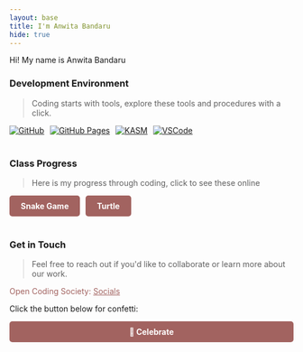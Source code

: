 ```yaml
---
layout: base
title: I'm Anwita Bandaru
hide: true
---
```


Hi! My name is Anwita Bandaru

### Development Environment

> Coding starts with tools, explore these tools and procedures with a click.

<div style="display: flex; flex-wrap: wrap; gap: 10px;">
    <a href="https://github.com/Open-Coding-Society/student">
        <img src="https://img.shields.io/badge/GitHub-181717?style=for-the-badge&logo=github&logoColor=white" alt="GitHub">
    </a>
    <a href="https://open-coding-society.github.io/student">
        <img src="https://img.shields.io/badge/GitHub%20Pages-327FC7?style=for-the-badge&logo=github&logoColor=white" alt="GitHub Pages">
    </a>
    <a href="https://kasm.nighthawkcodingsociety.com/">
        <img src="https://img.shields.io/badge/KASM-0078D4?style=for-the-badge&logo=kasm&logoColor=white" alt="KASM">
    </a>
    <a href="https://vscode.dev/">
        <img src="https://img.shields.io/badge/VSCode-007ACC?style=for-the-badge&logo=visual-studio-code&logoColor=white" alt="VSCode">
    </a>
</div>

<br>

### Class Progress

> Here is my progress through coding, click to see these online

<div style="display: flex; flex-wrap: wrap; gap: 10px;">
    <a href="{{site.baseurl}}/snake" style="text-decoration: none;">
        <div style="background-color: #a26360; color: white; padding: 10px 20px; border-radius: 5px; font-weight: bold;">
            Snake Game
        </div>
    </a>
    <a href="{{site.baseurl}}/turtle" style="text-decoration: none;">
        <div style="background-color: #a26360; color: white; padding: 10px 20px; border-radius: 5px; font-weight: bold;">
            Turtle
        </div>
    </a>
</div>

<br>

<!-- Contact Section -->
### Get in Touch

> Feel free to reach out if you'd like to collaborate or learn more about our work.

<p style="color: #a26360;">Open Coding Society: <a href="https://opencodingsociety.com" style="color: #a26360; text-decoration: underline;">Socials</a></p>

Click the button below for confetti:

<a href="javascript:void(0)" id="confettiBtn" style="text-decoration: none;">
  <div style="background-color: #a26360; color: white; padding: 10px 20px; border-radius: 5px; font-weight: bold; text-align: center; cursor: pointer;">
    🎉 Celebrate
  </div>
</a>

<!-- Load confetti library -->
<script src="https://cdn.jsdelivr.net/npm/canvas-confetti@1.9.3/dist/confetti.browser.min.js"></script>

<script>
  const button = document.getElementById("confettiBtn");
  button.addEventListener("click", () => {
    confetti({
      particleCount: 200,
      spread: 90,
      origin: { y: 0.6 }
    });
  });
</script>
